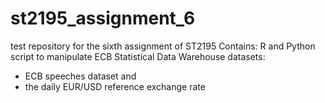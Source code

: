 # st2195_assignment_6
test repository for the sixth assignment of ST2195
Contains: R and Python script to manipulate ECB Statistical Data Warehouse datasets:
- ECB speeches dataset and 
- the daily EUR/USD reference exchange rate
